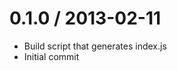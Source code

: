 
0.1.0 / 2013-02-11
==================

  * Build script that generates index.js
  * Initial commit
